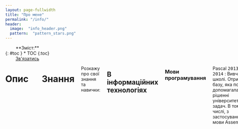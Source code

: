 ```yaml
---
layout: page-fullwidth
title: "Про мене"
permalink: "/info/"
header:
  image:  "info_header.png"
  pattern:  "pattern_stars.png"
---
```


<!-- SIDEBAR -->

<div class="row">
<div class="medium-4 medium-push-8 columns" markdown="1">
<div class="panel radius" markdown="1">
<div align="center">**Зміст:**</div>
{: #toc }
*  TOC
{:toc}

<div align="center"><a class="radius button small" href="{{ site.url }}{{ site.baseurl }}/contact/">Зв'язатись</a></div>
</div>
</div>

<!-- CONTENT -->
<div class="medium-8 medium-pull-4 columns" markdown="1">

# Опис



-----
# Знання

Розкажу про свої знання та навички:

## В інформаційних технологіях

### Мови програмування

Pascal <kbd>2013-2014</kbd>
:  Вивчав в школі. Отримав базу, яка потім допомагала в рішенні університетських задач. В тому числі, з застосуванням мови Assembler.. 

_(Оцінка: <kbd>5</kbd>/<kbd>10</kbd>)_

Delphi <kbd></kbd>
:  Також проходив в школі як продовження навчання програмуванню. Під час вивчення отримав знання про ООП, алгоритми та функції.

    _(Оцінка: <kbd>5</kbd>/<kbd>10</kbd>)_

Pascal <kbd></kbd>
:  Вивчав в школі

*Оцінка:*

Pascal <kbd></kbd>
:  Вивчав в школі

*Оцінка:*

### Алгоритми



### Теоритичні знання



### GitHub

_Звісно, від open source нікуди не втекти, тому також варто описати свої  знання та навички в роботі з цією частиною ІТ._

Нещодавно <kbd>травень 2018</kbd> взявся активно використовувати свій [аккаунт на GitHub](https://github.com/dmytrohoi) хоча сторінка була зареєстрована ще в <kbd>лютому 2014 року</kbd>.

Представляю актуальну статистику коду мого аккаунту:
<iframe src="https://github.com/users/dmytrohoi/contributions" frameborder="0" width="500" height="80" align="center"> </iframe>

## В громадській діяльності

## Хоббі

# Історія

## До університету

## Університет

</div>
</div>
